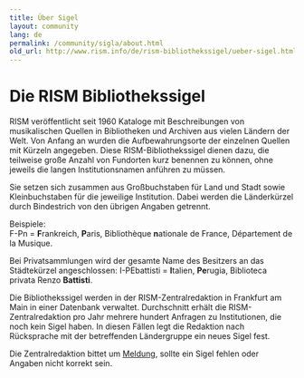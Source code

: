 ```yaml
---
title: Über Sigel
layout: community
lang: de
permalink: /community/sigla/about.html
old_url: http://www.rism.info/de/rism-bibliothekssigel/ueber-sigel.html
---
```


# Die RISM Bibliothekssigel

RISM veröffentlicht seit 1960 Kataloge mit Beschreibungen von musikalischen Quellen in Bibliotheken und Archiven aus vielen Ländern der Welt. Von Anfang an wurden die Aufbewahrungsorte der einzelnen Quellen mit Kürzeln angegeben. Diese RISM-Bibliothekssigel dienen dazu, die teilweise große Anzahl von Fundorten kurz benennen zu können, ohne jeweils die langen Institutionsnamen anführen zu müssen.

Sie setzen sich zusammen aus Großbuchstaben für Land und Stadt sowie Kleinbuchstaben für die jeweilige Institution. Dabei werden die Länderkürzel durch Bindestrich von den übrigen Angaben getrennt.

Beispiele:\
F-Pn = **F**rankreich, **P**aris, Bibliothèque **n**ationale de France, Département de la Musique.

Bei Privatsammlungen wird der gesamte Name des Besitzers an das Städtekürzel angeschlossen:
I-PEbattisti = **I**talien, **Pe**rugia, Biblioteca privata Renzo **Battisti**.

Die Bibliothekssigel werden in der RISM-Zentralredaktion in Frankfurt am Main in einer Datenbank verwaltet. Durchschnitt erhält die RISM-Zentralredaktion pro Jahr mehrere hundert Anfragen zu Institutionen, die noch kein Sigel haben. In diesen Fällen legt die Redaktion nach Rücksprache mit der betreffenden Ländergruppe ein neues Sigel fest.

Die Zentralredaktion bittet um [Meldung](mailto:contact@rism.info), sollte ein Sigel fehlen oder Angaben nicht korrekt sein. 
